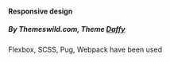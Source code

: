 <h4>Responsive design</h4>

<h5>By Themeswild.com, Theme <a href="http://www.themeswild.com/template/daffy">Daffy</a></h5>
<p>Flexbox, SCSS, Pug, Webpack have been used</p>